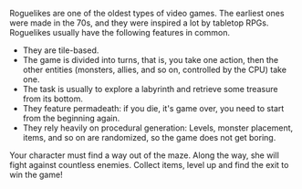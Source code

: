 Roguelikes are one of the oldest types of video games. The earliest ones were made in the 70s, and they were inspired a lot by tabletop RPGs. Roguelikes usually have the following features in common.

- They are tile-based.
- The game is divided into turns, that is, you take one action, then the other entities (monsters, allies, and so on, controlled by the CPU) take one.
- The task is usually to explore a labyrinth and retrieve some treasure from its bottom.
- They feature permadeath: if you die, it's game over, you need to start from the beginning again.
- They rely heavily on procedural generation: Levels, monster placement, items, and so on are randomized, so the game does not get boring.

Your character must find a way out of the maze. 
Along the way, she will fight against countless enemies. 
Collect items, level up and find the exit to win the game!
